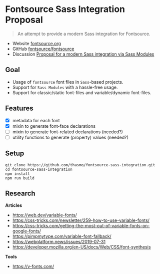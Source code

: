 # Fontsource Sass Integration Proposal

> An attempt to provide a modern Sass integration for Fontsource.

* Website [fontsource.org](https://fontsource.org/)
* GitHub [fontsource/fontsource](https://github.com/fontsource/fontsource)
* Discussion [Proposal for a modern Sass integration via Sass Modules](https://github.com/fontsource/fontsource/discussions/384)

## Goal

* Usage of `fontsource` font files in `Sass`-based projects.
* Support for `Sass Modules` with a hassle-free usage.
* Support for classic/static font-files and variable/dynamic font-files.

## Features

* [x] metadata for each font
* [x] mixin to generate font-face declarations
* [ ] mixin to generate font-related declarations (needed?)
* [ ] utility functions to generate (property) values (needed?)

## Setup
```
git clone https://github.com/thasmo/fontsource-sass-integration.git
cd fontsource-sass-integration
npm install
npm run build
```

## Research

**Articles**
* https://web.dev/variable-fonts/
* https://css-tricks.com/newsletter/259-how-to-use-variable-fonts/
* https://css-tricks.com/getting-the-most-out-of-variable-fonts-on-google-fonts/
* https://pimpmytype.com/variable-font-fallback/
* https://webplatform.news/issues/2019-07-31
* https://developer.mozilla.org/en-US/docs/Web/CSS/font-synthesis

**Tools**
* https://v-fonts.com/
